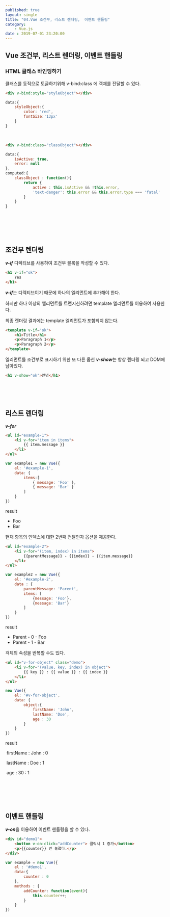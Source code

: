 ```yaml
---
published: true
layout: single
title: "04.Vue 조건부, 리스트 렌더링,  이벤트 핸들링"
category:
    - Vue.js
date : 2019-07-01 23:20:00
---
```


## Vue 조건부, 리스트 렌더링,  이벤트 핸들링

### HTML 클래스 바인딩하기

클래스를 동적으로 토글하기위해 v-bind:class 에 객체를 전달할 수 있다.



```html
<div v-bind:style="styleObject"></div>
```

```js
data:{
	styleObject:{
		color: 'red',
		fontSize:'13px'
	}
}
```

<br/>

```html
<div v-bind:class="classObject"></div>
```

```js
data:{
    isActive: true,
    error: null
},
computed:{
	classObject : function(){
		return {
			active : this.isActive && !this.error,
			'text-danger': this.error && this.error.type === 'fatal'
		}
	}
}
```

<br/>

<br/>

<br/>

<br/>

## 조건부 렌더링



***v-if*** 디렉티브를 사용하여 조건부 블록을 작성할 수 있다.

```html
<h1 v-if="ok">
    Yes
</h1>
```



***v-if***는 디렉티브이기 때문에 하나의 엘리먼트에 추가해야 한다.

하지만 하나 이상의 엘리먼트를 트랜지션하려면 template 엘리먼트를 이용하여 사용한다.

최종 렌더링 결과에는 template 엘리먼트가 포함되지 않는다.

```html
<template v-if='ok'>
	<h1>Title</h1>
	<p>Paragraph 1</p>
	<p>Paragraph 2</p>
</template>
```





엘리먼트를 조건부로 표시하기 위한 또 다른 옵션 ***v-show***는 항상 렌더링 되고 DOM에 남아있다.

```html
<h1 v-show="ok">안녕</h1>
```

<br/>

<br/>

<br/>



## 리스트 렌더링

 ***v-for***

```html
<ul id="example-1">
	<li v-for="item in items">
		{{ item.message }}
	</li>
</ul>
```

```js
var example1 = new Vue({
	el: '#example-1',
	data: {
		items:[
			{ message: 'Foo' },
			{ message: 'Bar' }
		]
	}
})
```

result

- Foo
- Bar



현재 항목의 인덱스에 대한 2번째 전달인자 옵션을 제공한다.

```html
<ul id="example-2">
	<li v-for="(item, index) in items">
		{{parentMessage}} - {{index}} - {{item.message}}
	</li>
</ul>
```

```js
var example2 = new Vue({
	el: '#example-2',
	data : {
		parentMessage: 'Parent',
		items: [
			{message: 'Foo'},
			{message: 'Bar'}
		]
	}
})
```

result

- Parent - 0 - Foo
- Parent - 1 - Bar





객체의 속성을 반복할 수도 있다.

```html
<ul id="v-for-object" class="demo">
	<li v-for="(value, key, index) in object">
		{{ key }} : {{ value }} : {{ index }}
	</li>
</ul>
```

```js
new Vue({
	el: '#v-for-object',
	data: {
		object:{
			firstName: 'John',
			lastName: 'Doe',
			age : 30
		}
	}
})
```

result

​	firstName : John : 0

​    lastName : Doe : 1

​    age : 30 : 1

<br/>

<br/>

<br/>

<br/>

## 이벤트 핸들링

***v-on***을 이용하여 이벤트 핸들링을 할 수 있다.

```html
<div id="demo1">
	<button v-on:click="addCounter"> 클릭시 1 증가</button>
	<p>{{counter}} 번 눌렀다.</p>
</div>
```

```js
var example = new Vue({
	el : '#demo1',
	data:{
		counter : 0
	},
	methods : {
		addCounter: function(event){
			this.counter++;
		}
	}
})
```

